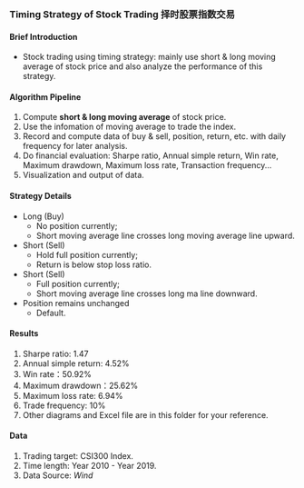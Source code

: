 ### Timing Strategy of Stock Trading 择时股票指数交易

#### Brief Introduction
* Stock trading using timing strategy: mainly use short & long moving average of stock price and also analyze the performance of this strategy.

#### Algorithm Pipeline
1. Compute **short & long moving average** of stock price. 
2. Use the infomation of moving average to trade the index. 
3. Record and compute data of buy & sell, position, return, etc. with daily frequency for later analysis. 
4. Do financial evaluation: Sharpe ratio, Annual simple return, Win rate, Maximum drawdown, Maximum loss rate, Transaction frequency...
5. Visualization and output of data.

#### Strategy Details
* Long (Buy)
    * No position currently;
    * Short moving average line crosses long moving average line upward.
* Short (Sell)
    * Hold full position currently;
    * Return is below stop loss ratio.
* Short (Sell)
    * Full position currently;
    * Short moving average line crosses long ma line downward.
* Position remains unchanged
    * Default.

#### Results
1. Sharpe ratio:  1.47
2. Annual simple return: 4.52%
3. Win rate：50.92%
4. Maximum drawdown：25.62%
5. Maximum loss rate: 6.94%
6. Trade frequency: 10%
7. Other diagrams and Excel file are in this folder for your reference.

#### Data
1. Trading target: CSI300 Index. 
2. Time length: Year 2010 - Year 2019.
3. Data Source: *Wind*

